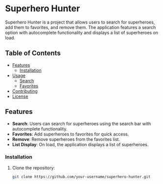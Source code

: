 # Superhero Hunter

Superhero Hunter is a project that allows users to search for superheroes, add them to favorites, and remove them. The application features a search option with autocomplete functionality and displays a list of superheroes on load.

## Table of Contents

- [Features](#features)
  - [Installation](#installation)
- [Usage](#usage)
  - [Search](#search)
  - [Favorites](#favorites)
- [Contributing](#contributing)
- [License](#license)

## Features

- **Search**: Users can search for superheroes using the search bar with autocomplete functionality.
- **Favorites**: Add superheroes to favorites for quick access.
- **Remove**: Remove superheroes from the favorites list.
- **List Display**: On load, the application displays a list of superheroes.


### Installation

1. Clone the repository:

   ```bash
   git clone https://github.com/your-username/superhero-hunter.git

